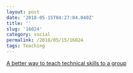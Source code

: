 ```yaml
---
layout: post
date: '2018-05-15T04:27:04.040Z'
title: ''
slug: '16024'
category: social
permalink: /2018/05/15/16024
tags: Teaching
---
```

[A better way to teach technical skills to a group](http://miriamposner.com/blog/a-better-way-to-teach-technical-skills-to-a-group/)
